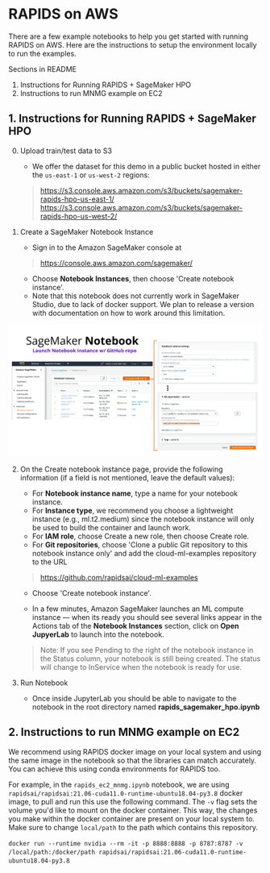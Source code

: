 # RAPIDS on AWS

There are a few example notebooks to help you get started with running RAPIDS on AWS. Here are the instructions to setup the environment locally to run the examples.

Sections in README
1. Instructions for Running RAPIDS + SageMaker HPO
2. Instructions to run MNMG example on EC2

## 1. Instructions for Running RAPIDS + SageMaker HPO

0. Upload train/test data to S3 

   - We offer the dataset for this demo in a public bucket hosted in either the `us-east-1` or `us-west-2` regions:
   > https://s3.console.aws.amazon.com/s3/buckets/sagemaker-rapids-hpo-us-east-1/   
   > https://s3.console.aws.amazon.com/s3/buckets/sagemaker-rapids-hpo-us-west-2/
   
   
1. Create a SageMaker Notebook Instance

   - Sign in to the Amazon SageMaker console at 
   > https://console.aws.amazon.com/sagemaker/
   
   - Choose **Notebook Instances**, then choose 'Create notebook instance'.
   - Note that this notebook does not currently work in SageMaker Studio, due to lack of docker support. We plan to release a version with documentation on how to work around this limitation.
   
<img src='img/sagemaker_notebook_instance.png'>

2. On the Create notebook instance page, provide the following information (if a field is not mentioned, leave the default values):
   - For **Notebook instance name**, type a name for your notebook instance.
   - For **Instance type**, we recommend you choose a lightweight instance (e.g., ml.t2.medium) since the notebook instance will only be used to build the container and launch work.
   - For **IAM role**, choose Create a new role, then choose Create role.
   - For **Git repositories**, choose 'Clone a public Git repository to this notebook instance only' and add the cloud-ml-examples repository to the URL
   > https://github.com/rapidsai/cloud-ml-examples 
   - Choose 'Create notebook instance'. 
   
   - In a few minutes, Amazon SageMaker launches an ML compute instance — when its ready you should see several links appear in the Actions tab of the **Notebook Instances** section, click on **Open JupyerLab** to launch into the notebook.   
   > Note: If you see Pending to the right of the notebook instance in the Status column, your notebook is still being created. The status will change to InService when the notebook is ready for use.

3. Run Notebook
   - Once inside JupyterLab you should be able to navigate to the notebook in the root directory named **rapids_sagemaker_hpo.ipynb**

## 2. Instructions to run MNMG example on EC2

We recommend using RAPIDS docker image on your local system and using the same image in the notebook so that the libraries can match accurately. You can achieve this using conda environments for RAPIDS too.

For example, in the `rapids_ec2_mnmg.ipynb` notebook, we are using `rapidsai/rapidsai:21.06-cuda11.0-runtime-ubuntu18.04-py3.8` docker image, to pull and run this use the following command. The `-v` flag sets the volume you'd like to mount on the docker container. This way, the changes you make within the docker container are present on your local system to. Make sure to change `local/path` to the path which contains this repository.

`docker run --runtime nvidia --rm -it -p 8888:8888 -p 8787:8787 -v /local/path:/docker/path rapidsai/rapidsai:21.06-cuda11.0-runtime-ubuntu18.04-py3.8`
